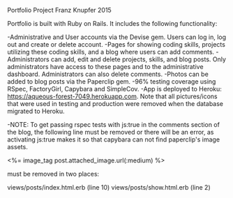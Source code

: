 Portfolio Project
Franz Knupfer 2015

Portfolio is built with Ruby on Rails. It includes the following functionality:

-Administrative and User accounts via the Devise gem. Users can log in, log out and create or delete account.
-Pages for showing coding skills, projects utilizing these coding skills, and a blog where users can add comments.
-Administrators can add, edit and delete projects, skills, and blog posts. Only administrators have access to these pages and to the administrative dashboard. Administrators can also delete comments.
-Photos can be added to blog posts via the Paperclip gem.
-96% testing coverage using RSpec, FactoryGirl, Capybara and SimpleCov.
-App is deployed to Heroku: https://aqueous-forest-7049.herokuapp.com. Note that all pictures/icons that were used in testing and production were removed when the database migrated to Heroku.

-NOTE: To get passing rspec tests with js:true in the comments section of the blog, the following line must be removed or there will be an error, as activating js:true makes it so that capybara can not find paperclip's image assets.

<%= image_tag post.attached_image.url(:medium) %>

must be removed in two places:

views/posts/index.html.erb (line 10)
views/posts/show.html.erb (line 2)
